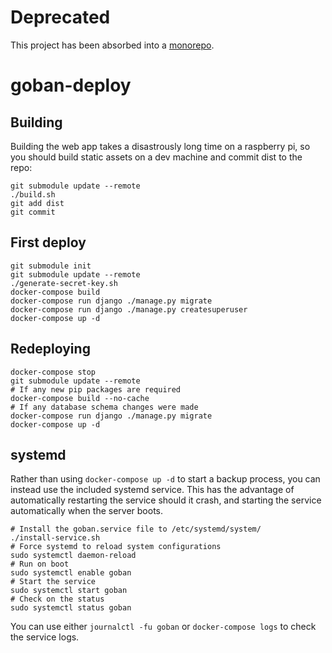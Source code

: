 # Deprecated
This project has been absorbed into a [monorepo](https://github.com/go-recordkeeper/go-recordkeeper).

# goban-deploy

## Building

Building the web app takes a disastrously long time on a raspberry pi, so you should build static assets on a dev machine and commit dist to the repo:
```
git submodule update --remote
./build.sh
git add dist
git commit
```

## First deploy
```
git submodule init
git submodule update --remote
./generate-secret-key.sh
docker-compose build
docker-compose run django ./manage.py migrate
docker-compose run django ./manage.py createsuperuser
docker-compose up -d
```

## Redeploying
```
docker-compose stop
git submodule update --remote
# If any new pip packages are required
docker-compose build --no-cache
# If any database schema changes were made
docker-compose run django ./manage.py migrate
docker-compose up -d
```

## systemd
Rather than using `docker-compose up -d` to start a backup process, you can instead use the included systemd service. This has the advantage of automatically restarting the service should it crash, and starting the service automatically when the server boots.

```
# Install the goban.service file to /etc/systemd/system/
./install-service.sh
# Force systemd to reload system configurations
sudo systemctl daemon-reload
# Run on boot
sudo systemctl enable goban
# Start the service
sudo systemctl start goban
# Check on the status
sudo systemctl status goban
```

You can use either `journalctl -fu goban` or `docker-compose logs` to check the service logs.
